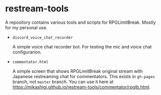restream-tools
==============

A repository contains various tools and scripts for RPGLimitBreak.
Mostly for my personal use.

 * `discord_voice_chat_recorder`

    A simple voice chat recorder bot. For testing the mic and voice chat configurarion.

 * `commentator.html`

    A simple screen that shows RPGLimitBreak original stream with Japanese restreaming chat for commentators.
    This exists in `gh-pages` branch, not `master` branch.
    You can use it here at <https://mikashigi.github.io/restream-tools/commentator/rpglb.html>.
